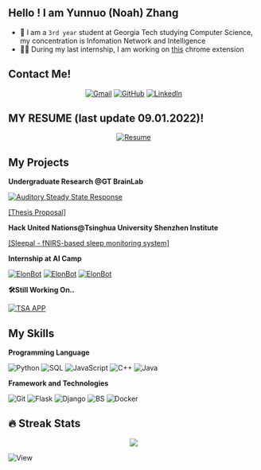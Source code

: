 ## Hello ! I am Yunnuo (Noah) Zhang

- :school: I am a `3rd year` student at Georgia Tech studying Computer Science, my concentration is Infomation Network and Intelligence
- :student: During my last internship, I am working on [this](https://tele-tube.github.io/) chrome extension

## Contact Me!
<p align="center">
	<a href="mailto:yzhang3563@gatech.edu"><img img src="https://img.shields.io/badge/gmail-%23EA4335.svg?style=plastic&logo=gmail&logoColor=white" alt="Gmail"/></a>
	<a href="https://github.com/NoahZhang1"><img src="https://img.shields.io/badge/github-%23181717.svg?style=plastic&logo=github&logoColor=white" alt="GitHub"/></a>
	<a href="https://www.linkedin.com/in/yunnuozhang/"><img src="https://img.shields.io/badge/linkedin-%230A66C2.svg?style=plastic&logo=linkedin&logoColor=white" alt="LinkedIn"/></a>
</p>

## MY RESUME (last update 09.01.2022)!
<p align="center">
	<a href="https://drive.google.com/file/d/18dL6Ih0WwVTmdidiLwju_DmCKT3cLw3k/view?usp=sharing"><img img src="https://img.shields.io/badge/-resume-lightgrey" alt="Resume"/></a>


## My Projects 

**Undergraduate Research @GT BrainLab**

[![Auditory Steady State Response](https://img.shields.io/badge/-Auditory%20Steady%20State%20Response-blue)](https://github.com/NoahZhang1/ASSRStimulus)

[[Thesis Proposal]](https://drive.google.com/file/d/1aPcBgBgYgd81r0rZbqd6cmArZs_dT-5i/view?usp=sharing)


**Hack United Nations@Tsinghua University Shenzhen Institute**

[[Sleepal - fNIRS-based sleep monitoring system]](http://www.x-lab.tsinghua.edu.cn/?c=nurture&a=projectshow&id=4109)


**Internship at AI Camp**

[![ElonBot](https://img.shields.io/badge/GPT2-Code%20Autocomplete-blue)](https://github.com/NoahZhang1/SC22-BatchA-wireless-union)
[![ElonBot](https://img.shields.io/badge/GPT2-Fake%20News%20Generator-blue)](https://github.com/NoahZhang1/-SC22-BatchB-wireless-union)
[![ElonBot](https://img.shields.io/badge/GPT2-GrammarFix/StyleChange%20Writing%20Assistant-blue)](https://github.com/NoahZhang1/SC22-BatchC-wireless-union-)


**🛠️Still Working On..**

[![TSA APP](https://img.shields.io/badge/TeleTube-blue)](https://github.com/NoahZhang1/youtube-bookmarker-starter-code)



## My Skills

**Programming Language**


![Python](https://img.shields.io/badge/python-sklearn%20%7C%20pandas%20%7C%20numpy-black?style=flat&logo=python)
![SQL](https://img.shields.io/badge/-SQL-000000?style=flat&logo=MySQL)
![JavaScript](https://img.shields.io/badge/-JavaScript-000000?style=flat&logo=javascript)
![C++](https://img.shields.io/badge/-C++-000000?style=flat&logo=C%2B%2B&logoColor=00599C)
![Java](https://img.shields.io/badge/-Java-000000?style=flat&logo=Java&logoColor=007396)



**Framework and Technologies**


![Git](https://img.shields.io/badge/-Git-000000?style=flat&logo=git&logoColor=F05032)
![Flask](https://img.shields.io/badge/Flask-black?style=flat&logo=flask)
![Django](https://img.shields.io/badge/-Django-000000?style=flat&logo=django)
![BS](https://img.shields.io/badge/-Bootstrap-000000?style=flat&logo=bootstrap)
![Docker](https://img.shields.io/badge/Docker-black?style=flat&logo=docker)





## 🔥 Streak Stats
<p align="center"><img src="http://github-readme-streak-stats.herokuapp.com?user=NoahZhang1&theme=highcontrast"  /></p>

![View](https://komarev.com/ghpvc/?username=NoahZhang1)
